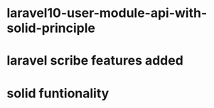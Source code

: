 # laravel10-user-module-api-with-solid-principle
# laravel scribe features added
# solid funtionality 
